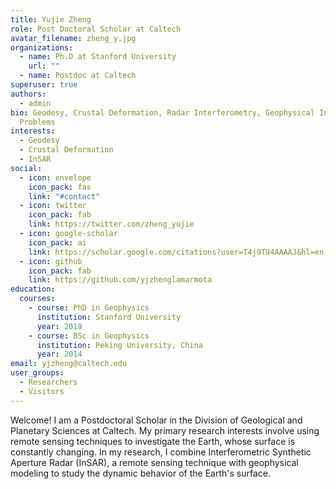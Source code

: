 ```yaml
---
title: Yujie Zheng
role: Post Doctoral Scholar at Caltech
avatar_filename: zheng_y.jpg
organizations:
  - name: Ph.D at Stanford University
    url: ""
  - name: Postdoc at Caltech
superuser: true
authors:
  - admin
bio: Geodesy, Crustal Deformation, Radar Interferometry, Geophysical Inverse
  Problems
interests:
  - Geodesy
  - Crustal Deformation
  - InSAR
social:
  - icon: envelope
    icon_pack: fas
    link: "#contact"
  - icon: twitter
    icon_pack: fab
    link: https://twitter.com/zheng_yujie
  - icon: google-scholar
    icon_pack: ai
    link: https://scholar.google.com/citations?user=T4j9T94AAAAJ&hl=en
  - icon: github
    icon_pack: fab
    link: https://github.com/yjzhenglamarmota
education:
  courses:
    - course: PhD in Geophysics
      institution: Stanford University
      year: 2019
    - course: BSc in Geophysics
      institution: Peking University, China
      year: 2014
email: yjzheng@caltech.edu
user_groups:
  - Researchers
  - Visitors
---
```

Welcome! I am a Postdoctoral Scholar in the Division of Geological and Planetary Sciences at Caltech.  My primary research interests involve using remote sensing techniques to investigate the Earth, whose surface is constantly changing. In my research, I combine Interferometric Synthetic Aperture Radar (InSAR), a remote sensing technique with geophysical modeling to study the dynamic behavior of the Earth's surface.